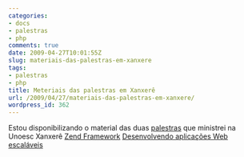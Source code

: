 ```yaml
---
categories:
- docs
- palestras
- php
comments: true
date: 2009-04-27T10:01:55Z
slug: materiais-das-palestras-em-xanxere
tags:
- palestras
- php
title: Meteriais das palestras em Xanxerê
url: /2009/04/27/materiais-das-palestras-em-xanxere/
wordpress_id: 362
---
```


Estou disponibilizando o material das duas [palestras](/blog/2009/04/22/palestra-em-xanxere-2) que ministrei na Unoesc Xanxerê
[Zend Framework](/docs/zend_framework_xxe_II.pdf)
[Desenvolvendo aplicações Web escaláveis ](/docs/app_web_escalaveis_xxe.pdf)
